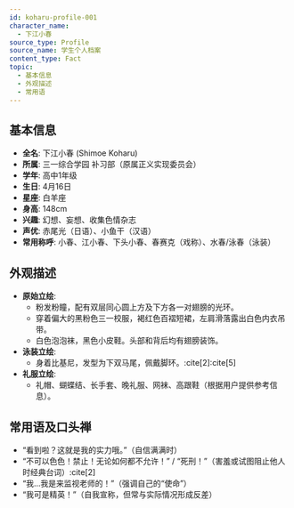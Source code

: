 ```yaml
---
id: koharu-profile-001
character_name:
  - 下江小春
source_type: Profile
source_name: 学生个人档案
content_type: Fact
topic:
  - 基本信息
  - 外观描述
  - 常用语
---
```

## 基本信息
- **全名**: 下江小春 (Shimoe Koharu)
- **所属**: 三一综合学园 补习部（原属正义实现委员会）
- **学年**: 高中1年级
- **生日**: 4月16日
- **星座**: 白羊座
- **身高**: 148cm
- **兴趣**: 幻想、妄想、收集色情杂志
- **声优**: 赤尾光（日语）、小鱼干（汉语）
- **常用称呼**: 小春、江小春、下头小春、春赛克（戏称）、水春/泳春（泳装）

## 外观描述
- **原始立绘**:
    - 粉发粉瞳，配有双层同心圆上方及下方各一对翅膀的光环。
    - 穿着偏大的黑粉色三一校服，褐红色百褶短裙，左肩滑落露出白色内衣吊带。
    - 白色泡泡袜，黑色小皮鞋。头部和背后均有翅膀装饰。
- **泳装立绘**:
    - 身着比基尼，发型为下双马尾，佩戴脚环。:cite[2]:cite[5]
- **礼服立绘**:
    - 礼帽、蝴蝶结、长手套、晚礼服、网袜、高跟鞋（根据用户提供参考信息）。

## 常用语及口头禅
- “看到啦？这就是我的实力哦。”（自信满满时）
- “不可以色色！禁止！无论如何都不允许！” / “死刑！”（害羞或试图阻止他人时经典台词）:cite[2]
- “我...我是来监视老师的！”（强调自己的“使命”）
- “我可是精英！”（自我宣称，但常与实际情况形成反差）